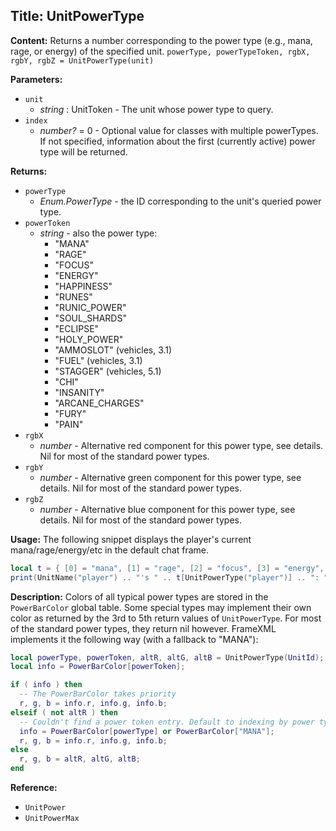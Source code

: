 ## Title: UnitPowerType

**Content:**
Returns a number corresponding to the power type (e.g., mana, rage, or energy) of the specified unit.
`powerType, powerTypeToken, rgbX, rgbY, rgbZ = UnitPowerType(unit)`

**Parameters:**
- `unit`
  - *string* : UnitToken - The unit whose power type to query.
- `index`
  - *number?* = 0 - Optional value for classes with multiple powerTypes. If not specified, information about the first (currently active) power type will be returned.

**Returns:**
- `powerType`
  - *Enum.PowerType* - the ID corresponding to the unit's queried power type.
- `powerToken`
  - *string* - also the power type:
    - "MANA"
    - "RAGE"
    - "FOCUS"
    - "ENERGY"
    - "HAPPINESS"
    - "RUNES"
    - "RUNIC_POWER"
    - "SOUL_SHARDS"
    - "ECLIPSE"
    - "HOLY_POWER"
    - "AMMOSLOT" (vehicles, 3.1)
    - "FUEL" (vehicles, 3.1)
    - "STAGGER" (vehicles, 5.1)
    - "CHI"
    - "INSANITY"
    - "ARCANE_CHARGES"
    - "FURY"
    - "PAIN"
- `rgbX`
  - *number* - Alternative red component for this power type, see details. Nil for most of the standard power types.
- `rgbY`
  - *number* - Alternative green component for this power type, see details. Nil for most of the standard power types.
- `rgbZ`
  - *number* - Alternative blue component for this power type, see details. Nil for most of the standard power types.

**Usage:**
The following snippet displays the player's current mana/rage/energy/etc in the default chat frame.
```lua
local t = { [0] = "mana", [1] = "rage", [2] = "focus", [3] = "energy", [4] = "happiness", [5] = "runes", [6] = "runic power", [7] = "soul shards", [8] = "eclipse", [9] = "holy power"}
print(UnitName("player") .. "'s " .. t[UnitPowerType("player")] .. ": " .. UnitPower("player"))
```

**Description:**
Colors of all typical power types are stored in the `PowerBarColor` global table. Some special types may implement their own color as returned by the 3rd to 5th return values of `UnitPowerType`. For most of the standard power types, they return nil however. FrameXML implements it the following way (with a fallback to "MANA"):
```lua
local powerType, powerToken, altR, altG, altB = UnitPowerType(UnitId);
local info = PowerBarColor[powerToken];

if ( info ) then
  -- The PowerBarColor takes priority
  r, g, b = info.r, info.g, info.b;
elseif ( not altR ) then
  -- Couldn't find a power token entry. Default to indexing by power type or just mana if we don't have that either.
  info = PowerBarColor[powerType] or PowerBarColor["MANA"];
  r, g, b = info.r, info.g, info.b;
else
  r, g, b = altR, altG, altB;
end
```

**Reference:**
- `UnitPower`
- `UnitPowerMax`